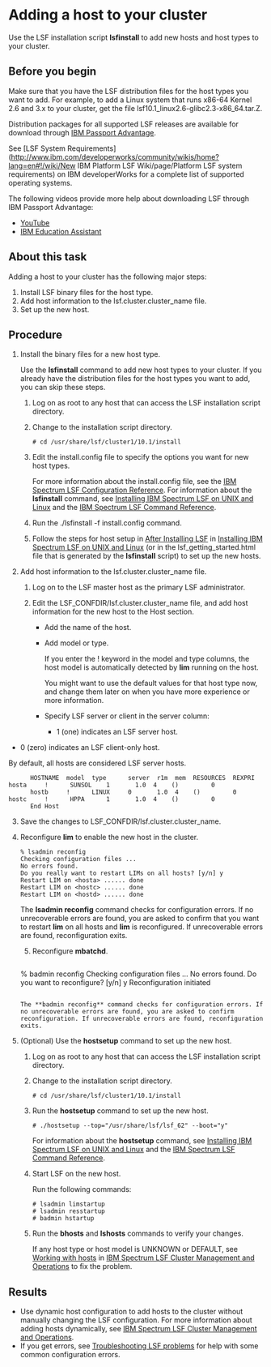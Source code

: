 # Adding a host to your cluster

Use the LSF installation script **lsfinstall** to add new hosts and host types to your cluster.

## Before you begin

Make sure that you have the LSF distribution files for the host types you want to add. For example, to add a Linux system that runs x86-64 Kernel 2.6 and 3.x to your cluster, get the file lsf10.1_linux2.6-glibc2.3-x86_64.tar.Z.

Distribution packages for all supported LSF releases are available for download through [IBM Passport Advantage](http://www.ibm.com/software/howtobuy/passportadvantage/pao_customers.htm).

See [LSF System Requirements](http://www.ibm.com/developerworks/community/wikis/home?lang=en#!/wiki/New IBM Platform LSF Wiki/page/Platform LSF system requirements) on IBM developerWorks for a complete list of supported operating systems.

The following videos provide more help about downloading LSF through IBM Passport Advantage:

- [YouTube](https://www.ibm.com/links?url=http%3A%2F%2Fwww.youtube.com%2Fwatch%3Fv%3DYV1vdpQ3Rwk%26feature%3Dyoutube)
- [IBM Education Assistant](http://publib.boulder.ibm.com/infocenter/ieduasst/v1r1m0/index.jsp?topic=/com.ibm.iea.selfassist/selfassist/1.0/download/HowtoDownloadLSF/HowtoDownloadLSF.html)

## About this task

Adding a host to your cluster has the following major steps:

1. Install LSF binary files for the host type.
2. Add host information to the lsf.cluster.cluster_name file.
3. Set up the new host.

## Procedure

1. Install the binary files for a new host type.

   Use the **lsfinstall** command to add new host types to your cluster. If you already have the distribution files for the host types you want to add, you can skip these steps.

   1. Log on as root to any host that can access the LSF installation script directory.

   2. Change to the installation script directory.

      ```
      # cd /usr/share/lsf/cluster1/10.1/install
      ```

   3. Edit the install.config file to specify the options you want for new host types.

      For more information about the install.config file, see the [IBM Spectrum LSF Configuration Reference](https://www.ibm.com/support/knowledgecenter/SSWRJV_10.1.0/lsf_welcome/lsf_kc_config_ref.html?view=kc). For information about the **lsfinstall** command, see [Installing IBM Spectrum LSF on UNIX and Linux](https://www.ibm.com/support/knowledgecenter/SSWRJV_10.1.0/lsf_welcome/lsf_kc_unix_install.html?view=kc) and the [IBM Spectrum LSF Command Reference](https://www.ibm.com/support/knowledgecenter/SSWRJV_10.1.0/lsf_welcome/lsf_kc_cmd_ref.html?view=kc).

   4. Run the ./lsfinstall -f install.config command.

   5. Follow the steps for host setup in [After Installing LSF](https://www.ibm.com/support/knowledgecenter/SSWRJV_10.1.0/lsf_unix_install/lsf_installnewunix_configcluster_tsk.html?view=kc) in [Installing IBM Spectrum LSF on UNIX and Linux](https://www.ibm.com/support/knowledgecenter/SSWRJV_10.1.0/lsf_welcome/lsf_kc_unix_install.html?view=kc) (or in the lsf_getting_started.html file that is generated by the **lsfinstall** script) to set up the new hosts.

2. Add host information to the lsf.cluster.cluster_name file.

   1. Log on to the LSF master host as the primary LSF administrator.

   2. Edit the LSF_CONFDIR/lsf.cluster.cluster_name file, and add host information for the new host to the Host section.

      - Add the name of the host.

      - Add model or type.

        If you enter the ! keyword in the model and type columns, the host model is automatically detected by **lim** running on the host.

        You might want to use the default values for that host type now, and change them later on when you have more experience or more information.

      - Specify LSF server or client in the server column:

        - 1 (one) indicates an LSF server host.
- 0 (zero) indicates an LSF client-only host.
        
By default, all hosts are considered LSF server hosts.
      
```
      HOSTNAME  model  type      server  r1m  mem  RESOURCES  REXPRI
hosta     !      SUNSOL    1       1.0  4    ()         0
      hostb     !      LINUX     0       1.0  4    ()         0
hostc     !      HPPA      1       1.0  4    ()         0
      End Host
```
      
3. Save the changes to LSF_CONFDIR/lsf.cluster.cluster_name.
   
4. Reconfigure **lim** to enable the new host in the cluster.
   
      ```
   % lsadmin reconfig
      Checking configuration files ...
   No errors found.
      Do you really want to restart LIMs on all hosts? [y/n] y
      Restart LIM on <hosta> ...... done
      Restart LIM on <hostc> ...... done
      Restart LIM on <hostd> ...... done
      ```
   
      The **lsadmin reconfig** command checks for configuration errors. If no unrecoverable errors are found, you are asked to confirm that you want to restart **lim** on all hosts and **lim** is reconfigured. If unrecoverable errors are found, reconfiguration exits.

   5. Reconfigure **mbatchd**.

      ```
   % badmin reconfig
      Checking configuration files ...
      No errors found.
      Do you want to reconfigure? [y/n] y
      Reconfiguration initiated
      ```
   
      The **badmin reconfig** command checks for configuration errors. If no unrecoverable errors are found, you are asked to confirm reconfiguration. If unrecoverable errors are found, reconfiguration exits.
   
3. (Optional) Use the **hostsetup** command to set up the new host.

   1. Log on as root to any host that can access the LSF installation script directory.

   2. Change to the installation script directory.

      ```
      # cd /usr/share/lsf/cluster1/10.1/install
      ```

   3. Run the **hostsetup** command to set up the new host.

      ```
      # ./hostsetup --top="/usr/share/lsf/lsf_62" --boot="y"
      ```

      For information about the **hostsetup** command, see [Installing IBM Spectrum LSF on UNIX and Linux](https://www.ibm.com/support/knowledgecenter/SSWRJV_10.1.0/lsf_welcome/lsf_kc_unix_install.html?view=kc) and the [IBM Spectrum LSF Command Reference](https://www.ibm.com/support/knowledgecenter/SSWRJV_10.1.0/lsf_welcome/lsf_kc_cmd_ref.html?view=kc).

   4. Start LSF on the new host.

      Run the following commands:

      ```
      # lsadmin limstartup
      # lsadmin resstartup
      # badmin hstartup
      ```

   5. Run the **bhosts** and **lshosts** commands to verify your changes.

      If any host type or host model is UNKNOWN or DEFAULT, see [Working with hosts](https://www.ibm.com/support/knowledgecenter/SSWRJV_10.1.0/lsf_admin/chap_hosts_working_with.html?view=kc) in [IBM Spectrum LSF Cluster Management and Operations](https://www.ibm.com/support/knowledgecenter/SSWRJV_10.1.0/lsf_welcome/lsf_kc_cluster_ops.html?view=kc) to fix the problem.

## Results

- Use dynamic host configuration to add hosts to the cluster without manually changing the LSF configuration. For more information about adding hosts dynamically, see [IBM Spectrum LSF Cluster Management and Operations](https://www.ibm.com/support/knowledgecenter/SSWRJV_10.1.0/lsf_welcome/lsf_kc_cluster_ops.html?view=kc).
- If you get errors, see [Troubleshooting LSF problems](https://www.ibm.com/support/knowledgecenter/SSWRJV_10.1.0/lsf_admin/chap_troubleshooting_lsf.html?view=kc#v3523448) for help with some common configuration errors.